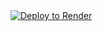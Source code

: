 <a href="https://render.com/deploy?repo=https://github.com/karaage2021proxy/maucyclic">
<img src="https://render.com/images/deploy-to-render-button.svg" alt="Deploy to Render">
</a>
